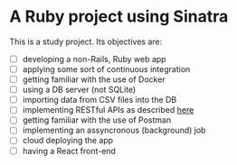 # A Ruby project using Sinatra

This is a study project. Its objectives are:
- [ ] developing a non-Rails, Ruby web app
- [ ] applying some sort of continuous integration
- [ ] getting familiar with the use of Docker
- [ ] using a DB server (not SQLite) 
- [ ] importing data from CSV files into the DB
- [ ] implementing RESTful APIs as described [here](https://r.bluethl.net/how-to-design-better-apis)
- [ ] getting familiar with the use of Postman
- [ ] implementing an assyncronous (background) job
- [ ] cloud deploying the app
- [ ] having a React front-end
